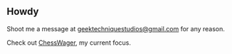 ## Howdy

Shoot me a message at geektechniquestudios@gmail.com for any reason. 

Check out [ChessWager](https://github.com/geektechniquestudios/ChessWager), my current focus.

